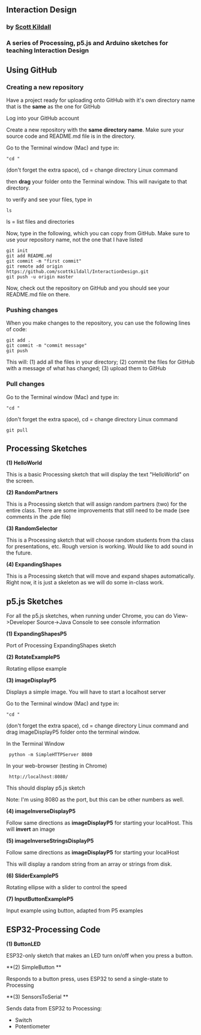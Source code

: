 ## Interaction Design

###  by [Scott Kildall](www.kildall.com)


### A series of Processing, p5.js and Arduino sketches for teaching Interaction Design


## Using GitHub
### Creating a new repository

Have a project ready for uploading onto GitHub with it's own directory name that is the **same** as the one for GitHub

Log into your GitHub account

Create a new repository with the **same directory name**. Make sure your source code and README.md file is in the directory.

Go to the Terminal window (Mac) and type in:

	"cd "
(don't forget the extra space), cd = change directory Linux command

then **drag** your folder onto the Terminal window. This will navigate to that directory.

to verify and see your files, type in
	
	ls


ls = list files and directories


Now, type in the following, which you can copy from GitHub. Make sure to use your repository name, not the one that I have listed


	git init
	git add README.md
	git commit -m "first commit"
	git remote add origin https://github.com/scottkildall/InteractionDesign.git
	git push -u origin master
	
	

Now, check out the repository on GitHub and you should see your README.md file on there. 

### Pushing changes

When you make changes to the repository, you can use the following lines of code:

	git add .
	git commit -m "commit message"
	git push

This will:
(1) add all the files in your directory; (2) commit the files for GitHub with a message of what has changed; (3) upload them to GitHub

### Pull changes

Go to the Terminal window (Mac) and type in:

	"cd "
(don't forget the extra space), cd = change directory Linux command


	git pull



## Processing Sketches

**(1) HelloWorld**

This is a basic Processing sketch that will display the text "HelloWorld" on the screen. 

**(2) RandomPartners**

This is a Processing sketch that will assign random partners (two) for the entire class. There are some  improvements that still need to be made (see comments in the .pde file)

**(3) RandomSelector**

This is a Processing sketch that will choose random students from tha class for presentations, etc. Rough version is working. Would like to add sound in the future.

**(4) ExpandingShapes**

This is a Processing sketch that will move and expand shapes automatically. Right now, it is just a skeleton as we will do some in-class work.


## p5.js Sketches

For all the p5.js sketches, when running under Chrome, you can do View->Developer Source->Java Console to see console information


**(1) ExpandingShapesP5**

Port of Processing ExpandingShapes sketch

**(2) RotateExampleP5**

Rotating ellipse example

**(3) imageDisplayP5**

Displays a simple image. You will have to start a localhost server

Go to the Terminal window (Mac) and type in:

	"cd "
(don't forget the extra space), cd = change directory Linux command and drag imageDisplayP5 folder onto the terminal window.



In the Terminal Window

	 python -m SimpleHTTPServer 8080

In your web-browser (testing in Chrome)


	 http://localhost:8080/

This should display p5.js sketch

Note: I'm using 8080 as the port, but this can be other numbers as well.


**(4) imageInverseDisplayP5**

Follow same directions as **imageDisplayP5** for starting your localHost. This will **invert** an image

**(5) imageInverseStringsDisplayP5**

Follow same directions as **imageDisplayP5** for starting your localHost

This will display a random string from an array or strings from disk.

**(6) SliderExampleP5**

Rotating ellipse with a slider to control the speed

**(7) InputButtonExampleP5**

Input example using button, adapted from P5 examples

## ESP32-Processing Code

**(1) ButtonLED**

ESP32-only sketch that makes an LED turn on/off when you press a button.

**(2) SimpleButton **

Responds to a button press, uses ESP32 to send a single-state to Processing

**(3) SensorsToSerial **

Sends data from ESP32 to Processing:
* Switch
* Potentiometer

 